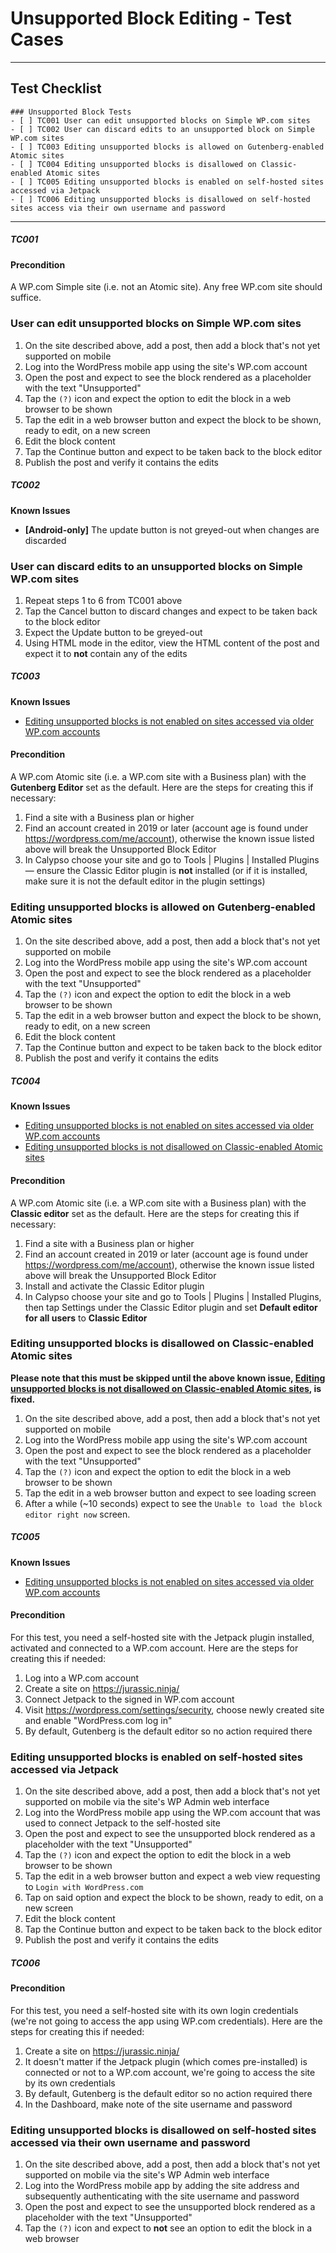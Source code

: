 # Unsupported Block Editing - Test Cases

--------------------------------------------------------------------------------
## Test Checklist
```
### Unsupported Block Tests
- [ ] TC001 User can edit unsupported blocks on Simple WP.com sites
- [ ] TC002 User can discard edits to an unsupported block on Simple WP.com sites
- [ ] TC003 Editing unsupported blocks is allowed on Gutenberg-enabled Atomic sites
- [ ] TC004 Editing unsupported blocks is disallowed on Classic-enabled Atomic sites
- [ ] TC005 Editing unsupported blocks is enabled on self-hosted sites accessed via Jetpack
- [ ] TC006 Editing unsupported blocks is disallowed on self-hosted sites access via their own username and password
```
--------------------------------------------------------------------------------

##### TC001

#### Precondition

A WP.com Simple site (i.e. not an Atomic site). Any free WP.com site should suffice.

### User can edit unsupported blocks on Simple WP.com sites

1. On the site described above, add a post, then add a block that's not yet supported on mobile
2. Log into the WordPress mobile app using the site's WP.com account
3. Open the post and expect to see the block rendered as a placeholder with the text "Unsupported"
4. Tap the `(?)` icon and expect the option to edit the block in a web browser to be shown
5. Tap the edit in a web browser button and expect the block to be shown, ready to edit, on a new screen
6. Edit the block content
7. Tap the Continue button and expect to be taken back to the block editor
8. Publish the post and verify it contains the edits


##### TC002

**Known Issues**
-  **[Android-only]** The update button is not greyed-out when changes are discarded

### User can discard edits to an unsupported blocks on Simple WP.com sites

1. Repeat steps 1 to 6 from TC001 above
2. Tap the Cancel button to discard changes and expect to be taken back to the block editor
3. Expect the Update button to be greyed-out
4. Using HTML mode in the editor, view the HTML content of the post and expect it to **not** contain any of the edits


##### TC003

**Known Issues**
- [Editing unsupported blocks is not enabled on sites accessed via older WP.com accounts](https://github.com/wordpress-mobile/gutenberg-mobile/issues/3425)

#### Precondition

A WP.com Atomic site (i.e. a WP.com site with a Business plan) with the **Gutenberg Editor** set as the default. Here are the steps for creating this if necessary:

1. Find a site with a Business plan or higher
2. Find an account created in 2019 or later (account age is found under https://wordpress.com/me/account), otherwise the known issue listed above will break the Unsupported Block Editor
3. In Calypso choose your site and go to Tools | Plugins | Installed Plugins — ensure the Classic Editor plugin is **not** installed (or if it is installed, make sure it is not the default editor in the plugin settings)

### Editing unsupported blocks is allowed on Gutenberg-enabled Atomic sites

1. On the site described above, add a post, then add a block that's not yet supported on mobile
2. Log into the WordPress mobile app using the site's WP.com account
3. Open the post and expect to see the block rendered as a placeholder with the text "Unsupported"
4. Tap the `(?)` icon and expect the option to edit the block in a web browser to be shown
5. Tap the edit in a web browser button and expect the block to be shown, ready to edit, on a new screen
6. Edit the block content
7. Tap the Continue button and expect to be taken back to the block editor
8. Publish the post and verify it contains the edits


##### TC004

**Known Issues**
- [Editing unsupported blocks is not enabled on sites accessed via older WP.com accounts](https://github.com/wordpress-mobile/gutenberg-mobile/issues/3425)
- [Editing unsupported blocks is not disallowed on Classic-enabled Atomic sites](https://github.com/wordpress-mobile/gutenberg-mobile/issues/3544)

#### Precondition

A WP.com Atomic site (i.e. a WP.com site with a Business plan) with the **Classic editor** set as the default. Here are the steps for creating this if necessary:

1. Find a site with a Business plan or higher
2. Find an account created in 2019 or later (account age is found under https://wordpress.com/me/account), otherwise the known issue listed above will break the Unsupported Block Editor
3. Install and activate the Classic Editor plugin
4. In Calypso choose your site and go to Tools | Plugins | Installed Plugins, then tap Settings under the Classic Editor plugin and set **Default editor for all users** to **Classic Editor**

### Editing unsupported blocks is disallowed on Classic-enabled Atomic sites

**Please note that this must be skipped until the above known issue, [Editing unsupported blocks is not disallowed on Classic-enabled Atomic sites](https://github.com/wordpress-mobile/gutenberg-mobile/issues/3544), is fixed.**

1. On the site described above, add a post, then add a block that's not yet supported on mobile
2. Log into the WordPress mobile app using the site's WP.com account
3. Open the post and expect to see the block rendered as a placeholder with the text "Unsupported"
4. Tap the `(?)` icon and expect the option to edit the block in a web browser to be shown
5. Tap the edit in a web browser button and expect to see loading screen
6. After a while (~10 seconds) expect to see the `Unable to load the block editor right now` screen.


##### TC005

**Known Issues**
- [Editing unsupported blocks is not enabled on sites accessed via older WP.com accounts](https://github.com/wordpress-mobile/gutenberg-mobile/issues/3425)

#### Precondition

For this test, you need a self-hosted site with the Jetpack plugin installed, activated and connected to a WP.com account. Here are the steps for creating this if needed:

1. Log into a WP.com account
1. Create a site on https://jurassic.ninja/
2. Connect Jetpack to the signed in WP.com account 
3. Visit https://wordpress.com/settings/security, choose newly created site and enable "WordPress.com log in"
4. By default, Gutenberg is the default editor so no action required there

### Editing unsupported blocks is enabled on self-hosted sites accessed via Jetpack

1. On the site described above, add a post, then add a block that's not yet supported on mobile via the site's WP Admin web interface
2. Log into the WordPress mobile app using the WP.com account that was used to connect Jetpack to the self-hosted site
3. Open the post and expect to see the unsupported block rendered as a placeholder with the text "Unsupported"
4. Tap the `(?)` icon and expect the option to edit the block in a web browser to be shown 
5. Tap the edit in a web browser button and expect a web view requesting to `Login with WordPress.com`
6. Tap on said option and expect the block to be shown, ready to edit, on a new screen
7. Edit the block content
8. Tap the Continue button and expect to be taken back to the block editor
9. Publish the post and verify it contains the edits


##### TC006

#### Precondition

For this test, you need a self-hosted site with its own login credentials (we're not going to access the app using WP.com credentials). Here are the steps for creating this if needed:

1. Create a site on https://jurassic.ninja/
2. It doesn't matter if the Jetpack plugin (which comes pre-installed) is connected or not to a WP.com account, we're going to access the site by its own credentials
3. By default, Gutenberg is the default editor so no action required there
4. In the Dashboard, make note of the site username and password

### Editing unsupported blocks is disallowed on self-hosted sites accessed via their own username and password

1. On the site described above, add a post, then add a block that's not yet supported on mobile via the site's WP Admin web interface
2. Log into the WordPress mobile app by adding the site address and subsequently authenticating with the site username and password
3. Open the post and expect to see the unsupported block rendered as a placeholder with the text "Unsupported"
4. Tap the `(?)` icon and expect to **not** see an option to edit the block in a web browser
